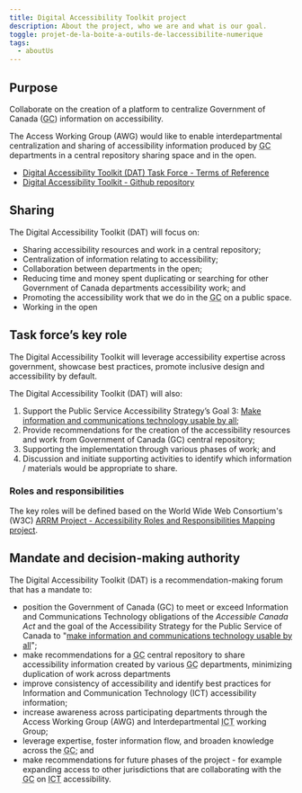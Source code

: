```yaml
---
title: Digital Accessibility Toolkit project
description: About the project, who we are and what is our goal.
toggle: projet-de-la-boite-a-outils-de-laccessibilite-numerique
tags:
  - aboutUs
---
```


## Purpose

Collaborate on the creation of a platform to centralize Government of Canada (<abbr title="Government of Canada">GC</abbr>) information on accessibility.

The Access Working Group (<abbr>AWG</abbr>) would like to enable interdepartmental centralization and sharing of accessibility information produced by <abbr title="Government of Canada">GC</abbr> departments in a central repository sharing space and in the open.

- [Digital Accessibility Toolkit (<abbr>DAT</abbr>) Task Force - Terms of Reference](/en/terms-of-reference/)
- [Digital Accessibility Toolkit - Github repository](https://github.com/gc-da11yn/gc-da11yn.github.io)

## Sharing

The Digital Accessibility Toolkit (<abbr>DAT</abbr>) will focus on:

- Sharing accessibility resources and work in a central repository;
- Centralization of information relating to accessibility;
- Collaboration between departments in the open;
- Reducing time and money spent duplicating or searching for other Government of Canada departments accessibility work; and
- Promoting the accessibility work that we do in the <abbr title="Government of Canada">GC</abbr> on a public space.
- Working in the open

## Task force’s key role

The Digital Accessibility Toolkit will leverage accessibility expertise across government, showcase best practices, promote inclusive design and accessibility by default.

The Digital Accessibility Toolkit (<abbr>DAT</abbr>) will also:

1. Support the Public Service Accessibility Strategy’s Goal 3: [Make information and communications technology usable by all](https://www.canada.ca/en/government/publicservice/wellness-inclusion-diversity-public-service/diversity-inclusion-public-service/accessibility-public-service/accessibility-strategy-public-service-toc/accessibility-strategy-public-service-technology.html);
2. Provide recommendations for the creation of the accessibility resources and work from Government of Canada (<abbr>GC</abbr>) central repository;
3. Supporting the implementation through various phases of work; and
4. Discussion and initiate supporting activities to identify which information / materials would be appropriate to share.

### Roles and responsibilities

The key roles will be defined based on the World Wide Web Consortium's (<abbr>W3C</abbr>) [<abbr>ARRM</abbr> Project - Accessibility Roles and Responsibilities Mapping project](https://www.w3.org/WAI/EO/wiki/ARRM_Project_-_Accessibility_Roles_and_Responsibilities_Mapping).

## Mandate and decision-making authority

The Digital Accessibility Toolkit (<abbr>DAT</abbr>) is a recommendation-making forum that has a mandate to:

- position the Government of Canada (<abbr>GC</abbr>) to meet or exceed Information and Communications Technology obligations of the *Accessible Canada Act* and the goal of the Accessibility Strategy for the Public Service of Canada to "[make information and communications technology usable by all](https://www.canada.ca/en/government/publicservice/wellness-inclusion-diversity-public-service/diversity-inclusion-public-service/accessibility-public-service/accessibility-strategy-public-service-toc/accessibility-strategy-public-service-technology.html)";
- make recommendations for a <abbr title="Government of Canada">GC</abbr> central repository to share accessibility information created by various <abbr title="Government of Canada">GC</abbr> departments, minimizing duplication of work across departments
- improve consistency of accessibility and identify best practices for Information and Communication Technology (<abbr>ICT</abbr>) accessibility information;
- increase awareness across participating departments through the Access Working Group (<abbr>AWG</abbr>) and Interdepartmental <abbr title="Information and Communication Technology">ICT</abbr> working Group;
- leverage expertise, foster information flow, and broaden knowledge across the <abbr title="Government of Canada">GC</abbr>; and
- make recommendations for future phases of the project - for example expanding access to other jurisdictions that are collaborating with the <abbr title="Government of Canada">GC</abbr> on <abbr title="Information and Communication Technology">ICT</abbr> accessibility.
